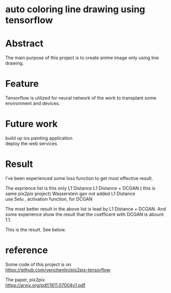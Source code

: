 # auto coloring line drawing using tensorflow

# Abstract
The main purpose of this project is to create anime image only using line drawing.  

# Feature
Tensorflow is utilized for neural network of the work to transplant some environment and devices.  

# Future work
build up ios painting application  
deploy the web services   


# Result
I've been experienced some loss function to get most effective result. 

The exprience list is this 
only L1 Distance 
L1 Distance + DCGAN ( this is same pix2pix project) 
Wasserstein gan not added L1 Distance  
use Selu , activation function, for DCGAN  

The most better result in the above list is lead by L1 Distance + DCGAN.
And some experience show the result that the coefficent with DCGAN is abount 1.1.

This is the result. See below.

# reference
Some code of this project is on  
https://github.com/yenchenlin/pix2pix-tensorflow

The paper, pix2pix  
https://arxiv.org/pdf/1611.07004v1.pdf
